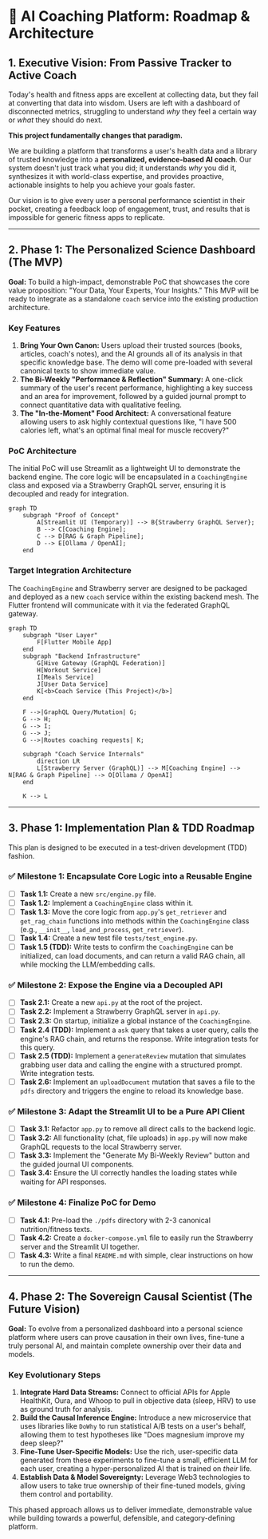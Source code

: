 # 🧠 AI Coaching Platform: Roadmap & Architecture

## 1. Executive Vision: From Passive Tracker to Active Coach

Today's health and fitness apps are excellent at collecting data, but they fail at converting that data into wisdom. Users are left with a dashboard of disconnected metrics, struggling to understand *why* they feel a certain way or *what* they should do next.

**This project fundamentally changes that paradigm.**

We are building a platform that transforms a user's health data and a library of trusted knowledge into a **personalized, evidence-based AI coach**. Our system doesn't just track what you did; it understands *why* you did it, synthesizes it with world-class expertise, and provides proactive, actionable insights to help you achieve your goals faster.

Our vision is to give every user a personal performance scientist in their pocket, creating a feedback loop of engagement, trust, and results that is impossible for generic fitness apps to replicate.

---

## 2. Phase 1: The Personalized Science Dashboard (The MVP)

**Goal:** To build a high-impact, demonstrable PoC that showcases the core value proposition: "Your Data, Your Experts, Your Insights." This MVP will be ready to integrate as a standalone `coach` service into the existing production architecture.

### Key Features

1.  **Bring Your Own Canon:** Users upload their trusted sources (books, articles, coach's notes), and the AI grounds all of its analysis in that specific knowledge base. The demo will come pre-loaded with several canonical texts to show immediate value.
2.  **The Bi-Weekly "Performance & Reflection" Summary:** A one-click summary of the user's recent performance, highlighting a key success and an area for improvement, followed by a guided journal prompt to connect quantitative data with qualitative feeling.
3.  **The "In-the-Moment" Food Architect:** A conversational feature allowing users to ask highly contextual questions like, "I have 500 calories left, what's an optimal final meal for muscle recovery?"

### PoC Architecture

The initial PoC will use Streamlit as a lightweight UI to demonstrate the backend engine. The core logic will be encapsulated in a `CoachingEngine` class and exposed via a Strawberry GraphQL server, ensuring it is decoupled and ready for integration.

```mermaid
graph TD
    subgraph "Proof of Concept"
        A[Streamlit UI (Temporary)] --> B{Strawberry GraphQL Server};
        B --> C[Coaching Engine];
        C --> D[RAG & Graph Pipeline];
        D --> E[Ollama / OpenAI];
    end
```

### Target Integration Architecture

The `CoachingEngine` and Strawberry server are designed to be packaged and deployed as a new `coach` service within the existing backend mesh. The Flutter frontend will communicate with it via the federated GraphQL gateway.

```mermaid
graph TD
    subgraph "User Layer"
        F[Flutter Mobile App]
    end
    subgraph "Backend Infrastructure"
        G[Hive Gateway (GraphQL Federation)]
        H[Workout Service]
        I[Meals Service]
        J[User Data Service]
        K[<b>Coach Service (This Project)</b>]
    end

    F -->|GraphQL Query/Mutation| G;
    G --> H;
    G --> I;
    G --> J;
    G -->|Routes coaching requests| K;

    subgraph "Coach Service Internals"
        direction LR
        L[Strawberry Server (GraphQL)] --> M[Coaching Engine] --> N[RAG & Graph Pipeline] --> O[Ollama / OpenAI]
    end
    
    K --> L
```

---

## 3. Phase 1: Implementation Plan & TDD Roadmap

This plan is designed to be executed in a test-driven development (TDD) fashion.

### ✅ **Milestone 1: Encapsulate Core Logic into a Reusable Engine**
*   [ ] **Task 1.1:** Create a new `src/engine.py` file.
*   [ ] **Task 1.2:** Implement a `CoachingEngine` class within it.
*   [ ] **Task 1.3:** Move the core logic from `app.py`'s `get_retriever` and `get_rag_chain` functions into methods within the `CoachingEngine` class (e.g., `__init__`, `load_and_process`, `get_retriever`).
*   [ ] **Task 1.4:** Create a new test file `tests/test_engine.py`.
*   [ ] **Task 1.5 (TDD):** Write tests to confirm the `CoachingEngine` can be initialized, can load documents, and can return a valid RAG chain, all while mocking the LLM/embedding calls.

### ✅ **Milestone 2: Expose the Engine via a Decoupled API**
*   [ ] **Task 2.1:** Create a new `api.py` at the root of the project.
*   [ ] **Task 2.2:** Implement a Strawberry GraphQL server in `api.py`.
*   [ ] **Task 2.3:** On startup, initialize a global instance of the `CoachingEngine`.
*   [ ] **Task 2.4 (TDD):** Implement a `ask` query that takes a user query, calls the engine's RAG chain, and returns the response. Write integration tests for this query.
*   [ ] **Task 2.5 (TDD):** Implement a `generateReview` mutation that simulates grabbing user data and calling the engine with a structured prompt. Write integration tests.
*   [ ] **Task 2.6:** Implement an `uploadDocument` mutation that saves a file to the `pdfs` directory and triggers the engine to reload its knowledge base.

### ✅ **Milestone 3: Adapt the Streamlit UI to be a Pure API Client**
*   [ ] **Task 3.1:** Refactor `app.py` to remove all direct calls to the backend logic.
*   [ ] **Task 3.2:** All functionality (chat, file uploads) in `app.py` will now make GraphQL requests to the local Strawberry server.
*   [ ] **Task 3.3:** Implement the "Generate My Bi-Weekly Review" button and the guided journal UI components.
*   [ ] **Task 3.4:** Ensure the UI correctly handles the loading states while waiting for API responses.

### ✅ **Milestone 4: Finalize PoC for Demo**
*   [ ] **Task 4.1:** Pre-load the `./pdfs` directory with 2-3 canonical nutrition/fitness texts.
*   [ ] **Task 4.2:** Create a `docker-compose.yml` file to easily run the Strawberry server and the Streamlit UI together.
*   [ ] **Task 4.3:** Write a final `README.md` with simple, clear instructions on how to run the demo.

---

## 4. Phase 2: The Sovereign Causal Scientist (The Future Vision)

**Goal:** To evolve from a personalized dashboard into a personal science platform where users can prove causation in their own lives, fine-tune a truly personal AI, and maintain complete ownership over their data and models.

### Key Evolutionary Steps
1.  **Integrate Hard Data Streams:** Connect to official APIs for Apple HealthKit, Oura, and Whoop to pull in objective data (sleep, HRV) to use as ground truth for analysis.
2.  **Build the Causal Inference Engine:** Introduce a new microservice that uses libraries like `DoWhy` to run statistical A/B tests on a user's behalf, allowing them to test hypotheses like "Does magnesium improve my deep sleep?"
3.  **Fine-Tune User-Specific Models:** Use the rich, user-specific data generated from these experiments to fine-tune a small, efficient LLM for each user, creating a hyper-personalized AI that is trained on *their* life.
4.  **Establish Data & Model Sovereignty:** Leverage Web3 technologies to allow users to take true ownership of their fine-tuned models, giving them control and portability.

This phased approach allows us to deliver immediate, demonstrable value while building towards a powerful, defensible, and category-defining platform. 